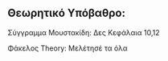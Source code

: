 <h2>Θεωρητικό Υπόβαθρο:</h2>

Σύγγραμμα Μουστακίδη:   Δες Κεφάλαια 10,12

Φάκελος Theory:   Μελέτησέ τα όλα
